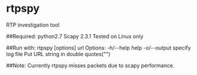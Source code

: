# rtpspy
RTP investigation tool

##Required:
python2.7
Scapy 2.3.1
Tested on Linux only

##Run with: rtpspy [options] url
Options:
-h/--help 		help
-o/--output		specify log file
Put URL string in double quotes("")

##Note:
Currently rtpspy misses packets due to scapy performance.

